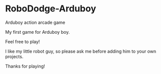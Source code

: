 # RoboDodge-Arduboy
Arduboy action arcade game

My first game for Arduboy boy.

Feel free to play!

I like my little robot guy, so please
ask me before adding him to your own
projects.

Thanks for playing!
